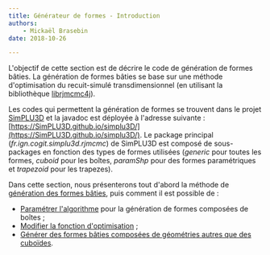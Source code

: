 ```yaml
---
title: Générateur de formes - Introduction
authors:
    - Mickaël Brasebin
date: 2018-10-26

---
```


L'objectif de cette section est de décrire le code de génération de formes bâties. La génération de formes bâties se base sur une méthode d'optimisation du recuit-simulé transdimensionnel (en utilisant la bibliothèque [librjmcmc4j](https://github.com/IGNF/librjmcmc4j)).

Les codes qui permettent la génération de formes se trouvent dans le projet [SimPLU3D](https://github.com/SimPLU3D/simplu3D) et la javadoc est déployée à l'adresse suivante :  [https://SimPLU3D.github.io/simplu3D/](https://SimPLU3D.github.io/simplu3D/). Le package principal (*fr.ign.cogit.simplu3d.rjmcmc*) de SimPLU3D est composé de sous-packages en fonction des types de formes utilisées (*generic* pour toutes les formes, *cuboid* pour les boîtes, *paramShp* pour des formes paramétriques et *trapezoid* pour les trapezes).

Dans cette section, nous présenterons tout d'abord la méthode de [génération des formes bâties](principe.md), puis comment il est possible de :

- [Paramétrer l'algorithme](custom-generator.md) pour la génération de formes composées de boîtes ;
- [Modifier la fonction d'optimisation](custom-generator.md) ;
- [Générer des formes bâties composées de géométries autres que des cuboïdes](custom-shape.md).

